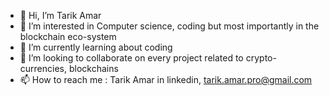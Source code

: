 - 👋 Hi, I’m Tarik Amar
- 👀 I’m interested in Computer science, coding but most importantly in the blockchain eco-system
- 🌱 I’m currently learning about coding  
- 💞️ I’m looking to collaborate on every project related to crypto-currencies, blockchains
- 📫 How to reach me : Tarik Amar in linkedin, tarik.amar.pro@gmail.com

<!---
tarikamar/tarikamar is a ✨ special ✨ repository because its `README.md` (this file) appears on your GitHub profile.
You can click the Preview link to take a look at your changes.
--->
